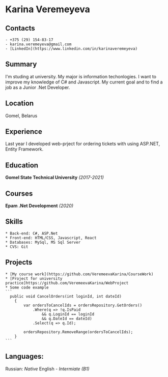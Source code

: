 # Karina Veremeyeva
## Contacts
	- +375 (29) 154-83-17
	- karina.veremeyeva@gmail.com
	- [LinkedIn](https://www.linkedin.com/in/karinaveremeyeva)
## Summary
I'm studing at university. My major is information techonlogies.
I want to improve my knowledge of C# and Javascript. My current goal and to find a job as a Junior .Net Developer.
## Location
Gomel, Belarus
## Experience
Last year I developed web-prject for ordering tickets with using ASP.NET, Entity Framework.
## Education
**Gomel State Technical University** *(2017-2021)*
## Courses
**Epam .Net Development** *(2020)*
## Skills
	* Back-end: C#, ASP.Net
	* Front-end: HTML/CSS, Javascript, React
	* Databases: MySql, MS Sql Server
	* CVS: Git	
## Projects
	* [My course work](https://github.com/VeremeevaKarina/CourseWork)
	* [Project for university practice]https://github.com/VeremeevaKarina/WebProject
	* Some code example
	```
	  public void CancelOrders(int loginId, int dateId)
        {
            var ordersToCancelIds = ordersRepository.GetOrders()
                .Where(q => !q.IsPaid 
                    && q.LoginId == loginId 
                    && q.DateId == dateId)
                .Select(q => q.Id);

            ordersRepository.RemoveRange(ordersToCancelIds);
        }
	```
## Languages:
Russian: *Native*
English - *Intermiate (B1)*